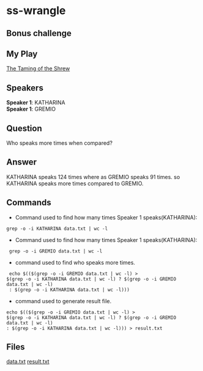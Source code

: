 # ss-wrangle
## Bonus challenge


## My Play
[The Taming of the Shrew](http://shakespeare.mit.edu/taming_shrew/full.html)

## Speakers

<strong>Speaker 1</strong>: KATHARINA <br>
<strong>Speaker 1</strong>: GREMIO

## Question

Who speaks more times when compared?

## Answer

KATHARINA speaks 124 times where as GREMIO speaks 91 times. so KATHARINA speaks more times compared to GREMIO.

## Commands

- Command used to find how many times Speaker 1 speaks(KATHARINA):
```
grep -o -i KATHARINA data.txt | wc -l
 ```
- Command used to find how many times Speaker 1 speaks(KATHARINA):
```
 grep -o -i GREMIO data.txt | wc -l
 ```
 - command used to find who speaks more times.
```
 echo $(($(grep -o -i GREMIO data.txt | wc -l) > 
$(grep -o -i KATHARINA data.txt | wc -l) ? $(grep -o -i GREMIO data.txt | wc -l)
 : $(grep -o -i KATHARINA data.txt | wc -l)))
```
- command used to generate result file.
```
echo $(($(grep -o -i GREMIO data.txt | wc -l) > 
$(grep -o -i KATHARINA data.txt | wc -l) ? $(grep -o -i GREMIO data.txt | wc -l)
: $(grep -o -i KATHARINA data.txt | wc -l))) > result.txt
```
## Files

[data.txt](https://github.com/suma-gitrep/ss-wrangle/blob/main/data.txt)
[result.txt](https://github.com/suma-gitrep/ss-wrangle/blob/main/result.txt)





